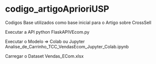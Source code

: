 # codigo_artigoAprioriUSP
Codigos Base utilizados como base inicial para o Artigo sobre CrossSell

Executar a API
python FlaskAPIVEcom.py

Executar o Modelo => Colab ou Jupyter
Analise_de_Carrinho_TCC_VendasEcom_Jupyter_Colab.ipynb

Carregar o Dataset
Vendas_ECom.xlsx
